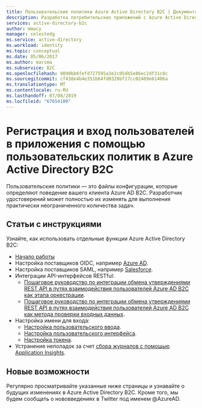```yaml
---
title: Пользовательские политики Azure Active Directory B2C | Документация Майкрософт
description: Разработка потребительских приложений с Azure Active Directory B2C с помощью пользовательских политик.
services: active-directory-b2c
author: mmacy
manager: celestedg
ms.service: active-directory
ms.workload: identity
ms.topic: conceptual
ms.date: 05/06/2017
ms.author: marsma
ms.subservice: B2C
ms.openlocfilehash: 9090bb6fefd727595a3e2c05db5e86ec2df31c8c
ms.sourcegitcommit: cf438e4b4e351b64fd0320bf17cc02489e61406a
ms.translationtype: MT
ms.contentlocale: ru-RU
ms.lasthandoff: 07/08/2019
ms.locfileid: "67654100"
---
```

# <a name="sign-up-and-sign-in-consumers-in-your-applications-using-custom-policies-in-azure-active-directory-b2c"></a>Регистрация и вход пользователей в приложения с помощью пользовательских политик в Azure Active Directory B2C

Пользовательские политики — это файлы конфигурации, которые определяют поведение вашего клиента Azure AD B2C. Разработчик удостоверений может полностью их изменять для выполнения практически неограниченного количества задач.

## <a name="how-to-articles"></a>Статьи с инструкциями
Узнайте, как использовать отдельные функции Azure Active Directory B2C:

* [Начало работы](active-directory-b2c-overview-custom.md)
* Настройка поставщиков OIDC, например [Azure AD](active-directory-b2c-setup-aad-custom.md).
* Настройка поставщиков SAML, например [Salesforce](active-directory-b2c-setup-sf-app-custom.md).
* Интеграции API-интерфейсов RESTful:
    * [Пошаговое руководство по интеграции обмена утверждениями REST API в путях взаимодействия пользователей Azure AD B2C как этапа оркестрации](active-directory-b2c-rest-api-step-custom.md).
    * [Пошаговое руководство по интеграции обмена утверждениями REST API в путях взаимодействия пользователей Azure AD B2C как метода проверки входных данных](active-directory-b2c-rest-api-validation-custom.md).
* Настройка имени для входа:
    * [Настройка пользовательского ввода](active-directory-b2c-configure-signup-self-asserted-custom.md).
    * [Настройка пользовательского интерфейса](active-directory-b2c-ui-customization-custom.md).
    * [Настройка токена](active-directory-b2c-reference-manage-sso-and-token-configuration.md).
* Устранение неполадок за счет [сбора журналов с помощью Application Insights](active-directory-b2c-troubleshoot-custom.md).

## <a name="whats-new"></a>Новые возможности
Регулярно просматривайте указанные ниже страницы и узнавайте о будущих изменениях в Azure Active Directory B2C. Кроме того, мы будем сообщать о нововведениях в Twitter под именем @AzureAD.




